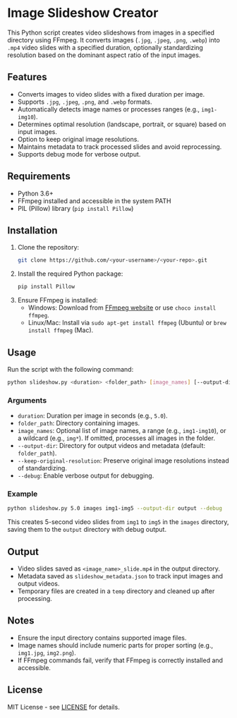 # Image Slideshow Creator

This Python script creates video slideshows from images in a specified directory using FFmpeg. It converts images (`.jpg`, `.jpeg`, `.png`, `.webp`) into `.mp4` video slides with a specified duration, optionally standardizing resolution based on the dominant aspect ratio of the input images.

## Features
- Converts images to video slides with a fixed duration per image.
- Supports `.jpg`, `.jpeg`, `.png`, and `.webp` formats.
- Automatically detects image names or processes ranges (e.g., `img1-img10`).
- Determines optimal resolution (landscape, portrait, or square) based on input images.
- Option to keep original image resolutions.
- Maintains metadata to track processed slides and avoid reprocessing.
- Supports debug mode for verbose output.

## Requirements
- Python 3.6+
- FFmpeg installed and accessible in the system PATH
- PIL (Pillow) library (`pip install Pillow`)

## Installation
1. Clone the repository:
   ```bash
   git clone https://github.com/<your-username>/<your-repo>.git
   ```
2. Install the required Python package:
   ```bash
   pip install Pillow
   ```
3. Ensure FFmpeg is installed:
   - Windows: Download from [FFmpeg website](https://ffmpeg.org/download.html) or use `choco install ffmpeg`.
   - Linux/Mac: Install via `sudo apt-get install ffmpeg` (Ubuntu) or `brew install ffmpeg` (Mac).

## Usage
Run the script with the following command:
```bash
python slideshow.py <duration> <folder_path> [image_names] [--output-dir <output_dir>] [--keep-original-resolution] [--debug]
```

### Arguments
- `duration`: Duration per image in seconds (e.g., `5.0`).
- `folder_path`: Directory containing images.
- `image_names`: Optional list of image names, a range (e.g., `img1-img10`), or a wildcard (e.g., `img*`). If omitted, processes all images in the folder.
- `--output-dir`: Directory for output videos and metadata (default: `folder_path`).
- `--keep-original-resolution`: Preserve original image resolutions instead of standardizing.
- `--debug`: Enable verbose output for debugging.

### Example
```bash
python slideshow.py 5.0 images img1-img5 --output-dir output --debug
```
This creates 5-second video slides from `img1` to `img5` in the `images` directory, saving them to the `output` directory with debug output.

## Output
- Video slides saved as `<image_name>_slide.mp4` in the output directory.
- Metadata saved as `slideshow_metadata.json` to track input images and output videos.
- Temporary files are created in a `temp` directory and cleaned up after processing.

## Notes
- Ensure the input directory contains supported image files.
- Image names should include numeric parts for proper sorting (e.g., `img1.jpg`, `img2.png`).
- If FFmpeg commands fail, verify that FFmpeg is correctly installed and accessible.

## License
MIT License - see [LICENSE](LICENSE) for details.
